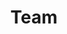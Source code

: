 ---
layout: profiles
permalink: /team/
title: Team
description: People whom I have the privilege to work with and learn from
nav: true
nav_order: 7

profiles:
  # if you want to include more than one profile, just replicate the following block
  # and create one content file for each profile inside _pages/
  - align: left
    image: souradeep_koley.jpeg
    content: about_souradeep.md
    image_circular: false # crops the image to make it circular
    # more_info: >
    #   <p>555 your office number</p>
  - align: left
    image: wangyixin.png
    content: about_yixin.md
    image_circular: false # crops the image to make it circular
    # more_info: >
    #   <p>555 your office number</p>
---